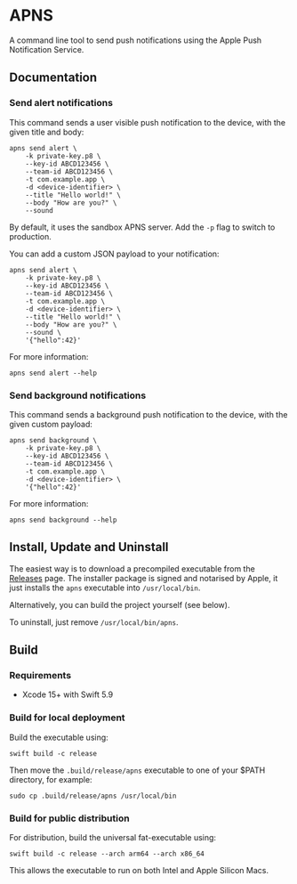 # APNS

A command line tool to send push notifications using the Apple Push Notification Service.

## Documentation

### Send alert notifications

This command sends a user visible push notification to the device, with the given title and body:

```shell
apns send alert \
    -k private-key.p8 \
    --key-id ABCD123456 \
    --team-id ABCD123456 \
    -t com.example.app \
    -d <device-identifier> \
    --title "Hello world!" \
    --body "How are you?" \
    --sound
```

By default, it uses the sandbox APNS server. Add the `-p` flag to switch to production.

You can add a custom JSON payload to your notification:

```shell
apns send alert \
    -k private-key.p8 \
    --key-id ABCD123456 \
    --team-id ABCD123456 \
    -t com.example.app \
    -d <device-identifier> \
    --title "Hello world!" \
    --body "How are you?" \
    --sound \
    '{"hello":42}'
```

For more information:

```shell
apns send alert --help
```

### Send background notifications

This command sends a background push notification to the device, with the given custom payload:

```shell
apns send background \
    -k private-key.p8 \
    --key-id ABCD123456 \
    --team-id ABCD123456 \
    -t com.example.app \
    -d <device-identifier> \
    '{"hello":42}'
```

For more information:

```shell
apns send background --help
```

## Install, Update and Uninstall

The easiest way is to download a precompiled executable from the [Releases][releases] page.
The installer package is signed and notarised by Apple, it just installs the `apns` executable into `/usr/local/bin`.

Alternatively, you can build the project yourself (see below).

To uninstall, just remove `/usr/local/bin/apns`.

## Build

### Requirements

- Xcode 15+ with Swift 5.9

### Build for local deployment

Build the executable using:

```shell
swift build -c release
```

Then move the `.build/release/apns` executable to one of your $PATH directory, for example:

```shell
sudo cp .build/release/apns /usr/local/bin
```

### Build for public distribution

For distribution, build the universal fat-executable using:

```shell
swift build -c release --arch arm64 --arch x86_64
```

This allows the executable to run on both Intel and Apple Silicon Macs.

[releases]: https://github.com/tdimeco/apns/releases
